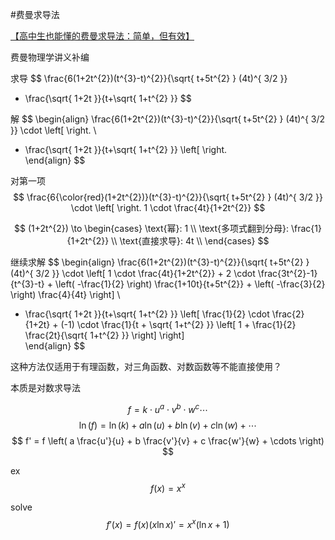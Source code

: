 
#费曼求导法

[【高中生也能懂的费曼求导法：简单，但有效】](https://www.bilibili.com/video/BV1hG411Z7Cb?vd_source=27e70b37d62e957c50e2ac7004723da4)


费曼物理学讲义补编


求导
$$
\frac{6(1+2t^{2})(t^{3}-t)^{2}}{\sqrt{ t+5t^{2} } (4t)^{ 3/2 }}
+ \frac{\sqrt{ 1+2t }}{t+\sqrt{ 1+t^{2} }}
$$


解
$$
\begin{align}
\frac{6(1+2t^{2})(t^{3}-t)^{2}}{\sqrt{ t+5t^{2} } (4t)^{ 3/2 }} \cdot \left[  \right.  \\
+ \frac{\sqrt{ 1+2t }}{t+\sqrt{ 1+t^{2} }} \left[  \right.  
\end{align}
$$

对第一项
$$
\frac{6{\color{red}(1+2t^{2})}(t^{3}-t)^{2}}{\sqrt{ t+5t^{2} } (4t)^{ 3/2 }} \cdot \left[  \right. 1 \cdot \frac{4t}{1+2t^{2}}
$$

$$
(1+2t^{2}) \to \begin{cases}
\text{幂}: 1 \\
\text{多项式翻到分母}: \frac{1}{1+2t^{2}} \\
\text{直接求导}: 4t \\
\end{cases}
$$

继续求解
$$
\begin{align}
\frac{6(1+2t^{2})(t^{3}-t)^{2}}{\sqrt{ t+5t^{2} } (4t)^{ 3/2 }} \cdot \left[  1 \cdot \frac{4t}{1+2t^{2}} + 2 \cdot \frac{3t^{2}-1}{t^{3}-t} + \left( -\frac{1}{2} \right) \frac{1+10t}{t+5t^{2}} + \left( -\frac{3}{2} \right) \frac{4}{4t} \right]  \\
+ \frac{\sqrt{ 1+2t }}{t+\sqrt{ 1+t^{2} }} \left[ \frac{1}{2} \cdot \frac{2}{1+2t} + (-1) \cdot \frac{1}{t + \sqrt{ 1+t^{2} }} \left[ 1 + \frac{1}{2} \frac{2t}{\sqrt{ 1+t^{2} }} \right]  \right]  
\end{align}
$$

这种方法仅适用于有理函数，对三角函数、对数函数等不能直接使用？

本质是对数求导法

$$
f = k \cdot  u^{ a } \cdot v^{ b } \cdot w^{ c } \cdots 
$$
$$
\ln (f) = \ln(k) + a\ln(u) + b\ln(v) + c\ln(w) + \cdots 
$$
$$
f' = f \left( a \frac{u'}{u} + b \frac{v'}{v} + c \frac{w'}{w} + \cdots  \right)
$$


ex
$$
f(x) = x^{ x }
$$

solve
$$
f'(x) = f(x)(x\ln x)' = x^{ x }(\ln x + 1)
$$
